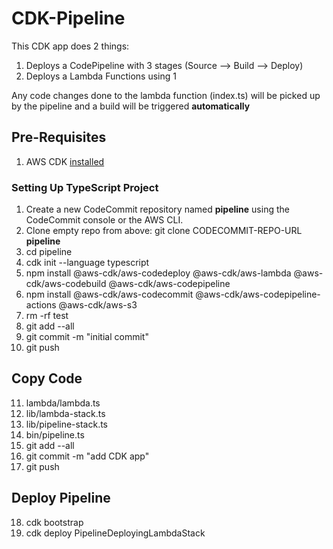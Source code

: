 # CDK-Pipeline

This CDK app does 2 things:

1. Deploys a CodePipeline with 3 stages (Source --> Build --> Deploy)
2. Deploys a Lambda Functions using 1

Any code changes done to the lambda function (index.ts) will be picked up by the pipeline and a build will be triggered **automatically**

## Pre-Requisites
1. AWS CDK [installed](https://cdkworkshop.com/15-prerequisites/500-toolkit.html)

### Setting Up TypeScript Project
1. Create a new CodeCommit repository named **pipeline** using the CodeCommit console or the AWS CLI.
2. Clone empty repo from above: git clone CODECOMMIT-REPO-URL **pipeline**
3. cd pipeline
4. cdk init --language typescript
5. npm install @aws-cdk/aws-codedeploy @aws-cdk/aws-lambda @aws-cdk/aws-codebuild @aws-cdk/aws-codepipeline
6. npm install @aws-cdk/aws-codecommit @aws-cdk/aws-codepipeline-actions @aws-cdk/aws-s3
7. rm -rf test
8. git add --all
9. git commit -m "initial commit"
10. git push

## Copy Code

11. lambda/lambda.ts
12. lib/lambda-stack.ts
13. lib/pipeline-stack.ts
14. bin/pipeline.ts
15. git add --all
16. git commit -m "add CDK app"
17. git push

## Deploy Pipeline

18. cdk bootstrap
19. cdk deploy PipelineDeployingLambdaStack

